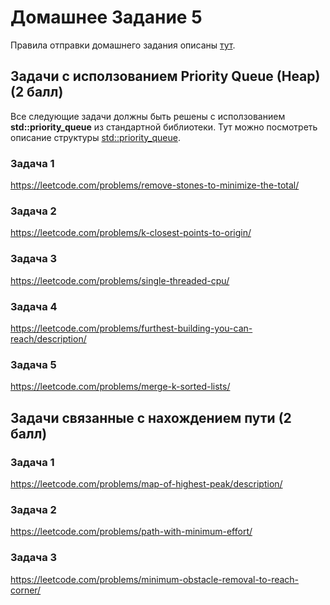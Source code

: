 # Домашнее Задание 5
Правила отправки домашнего задания описаны [тут](./info.md).

## Задачи с исползованием Priority Queue (Heap) (2 балл)
Все следующие задачи должны быть решены с исползованием **std::priority_queue** из стандартной библиотеки.
Тут можно посмотреть описание структуры [std::priority_queue](https://en.cppreference.com/w/cpp/container/priority_queue).

### Задача 1
https://leetcode.com/problems/remove-stones-to-minimize-the-total/

### Задача 2
https://leetcode.com/problems/k-closest-points-to-origin/

### Задача 3
https://leetcode.com/problems/single-threaded-cpu/

### Задача 4
https://leetcode.com/problems/furthest-building-you-can-reach/description/

### Задача 5
https://leetcode.com/problems/merge-k-sorted-lists/

## Задачи связанные с нахождением пути (2 балл)

### Задача 1
https://leetcode.com/problems/map-of-highest-peak/description/

### Задача 2
https://leetcode.com/problems/path-with-minimum-effort/

### Задача 3
https://leetcode.com/problems/minimum-obstacle-removal-to-reach-corner/
